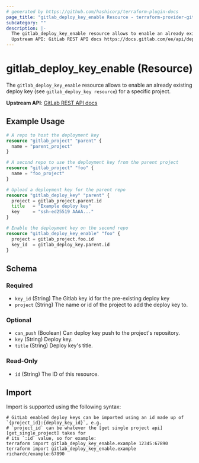 ```yaml
---
# generated by https://github.com/hashicorp/terraform-plugin-docs
page_title: "gitlab_deploy_key_enable Resource - terraform-provider-gitlab"
subcategory: ""
description: |-
  The gitlab_deploy_key_enable resource allows to enable an already existing deploy key (see gitlab_deploy_key resource) for a specific project.
  Upstream API: GitLab REST API docs https://docs.gitlab.com/ee/api/deploy_keys.html#enable-a-deploy-key
---
```


# gitlab_deploy_key_enable (Resource)

The `gitlab_deploy_key_enable` resource allows to enable an already existing deploy key (see `gitlab_deploy_key resource`) for a specific project.

**Upstream API**: [GitLab REST API docs](https://docs.gitlab.com/ee/api/deploy_keys.html#enable-a-deploy-key)

## Example Usage

```terraform
# A repo to host the deployment key
resource "gitlab_project" "parent" {
  name = "parent_project"
}

# A second repo to use the deployment key from the parent project
resource "gitlab_project" "foo" {
  name = "foo_project"
}

# Upload a deployment key for the parent repo
resource "gitlab_deploy_key" "parent" {
  project = gitlab_project.parent.id
  title   = "Example deploy key"
  key     = "ssh-ed25519 AAAA..."
}

# Enable the deployment key on the second repo
resource "gitlab_deploy_key_enable" "foo" {
  project = gitlab_project.foo.id
  key_id  = gitlab_deploy_key.parent.id
}
```

<!-- schema generated by tfplugindocs -->
## Schema

### Required

- `key_id` (String) The Gitlab key id for the pre-existing deploy key
- `project` (String) The name or id of the project to add the deploy key to.

### Optional

- `can_push` (Boolean) Can deploy key push to the project's repository.
- `key` (String) Deploy key.
- `title` (String) Deploy key's title.

### Read-Only

- `id` (String) The ID of this resource.

## Import

Import is supported using the following syntax:

```shell
# GitLab enabled deploy keys can be imported using an id made up of `{project_id}:{deploy_key_id}`, e.g.
# `project_id` can be whatever the [get single project api][get_single_project] takes for
# its `:id` value, so for example:
terraform import gitlab_deploy_key_enable.example 12345:67890
terraform import gitlab_deploy_key_enable.example richardc/example:67890
```
